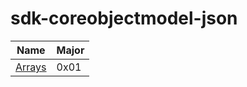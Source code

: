 # sdk-coreobjectmodel-json

Name | Major
--- | --- |
[Arrays](https://github.com/XYOracleNetwork/sdk-coreobjectmodel-json/blob/master/ARRAYS.md) | 0x01
